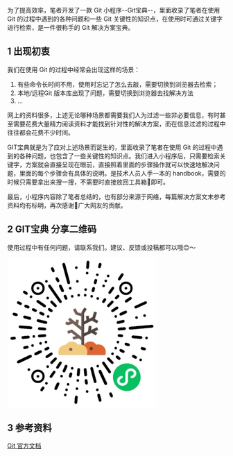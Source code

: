 为了提高效率，笔者开发了一款 Git 小程序--Git宝典--，里面收录了笔者在使用 Git 的过程中遇到的各种问题和一些 Git 关键性的知识点，在使用时可通过关键字进行检索，是一件很称手的 Git 解决方案宝典。

## 1 出现初衷

我们在使用 Git 的过程中经常会出现这样的场景：

1. 有些命令长时间不用，使用时忘记了怎么去敲，需要切换到浏览器去检索；
2. 本地/远程Git 版本库出现了问题，需要切换到浏览器去找解决方法
3. ...

网上的资料很多，上述无论哪种场景都需要我们人为过滤一些非必要信息，有时甚至需要花费大量精力阅读资料才能找到针对性的解决方案，而在信息过滤的过程中往往都会花费不少时间。

GIT宝典就是为了应对上述场景而诞生的，里面收录了笔者在使用 Git 的过程中遇到的各种问题，也包含了一些关键性的知识点。我们进入小程序后，只需要检索关键字，方案就会直接呈现在眼前，直接照着里面的步骤操作就可以快速地解决问题，里面的每个步骤会有具体的说明。是技术人员人手一本的 handbook，需要的时候只需要拿出来搜一搜，不需要时直接放回工具箱🧰即可。

最后，小程序内容除了笔者总结的，也有部分来源于网络，每篇解决方案文末参考资料均有标明，再次感谢🙏广大网友的贡献。

## 2 GIT宝典 分享二维码

使用过程中有任何问题，请联系我们。建议、反馈或投稿都可以哦😊～

![GIT宝典二维码](./images/readme-1.jpg)

## 3 参考资料

[Git 官方文档](https://git-scm.com/book/zh/v2)
